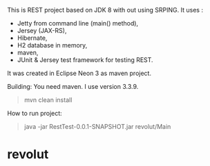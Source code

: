 This is REST project based on JDK 8 with out using SRPING. 
It uses :
- Jetty from command line (main() method), 
- Jersey (JAX-RS), 
- Hibernate, 
- H2 database in memory, 
- maven, 
- JUnit & Jersey test framework for testing REST.

It was created in Eclipse Neon 3 as maven project.
	
Building: 
You need maven. I use version 3.3.9.
> mvn clean install 

How to run project: 

> java -jar RestTest-0.0.1-SNAPSHOT.jar revolut/Main
	
 # revolut
